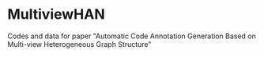 # MultiviewHAN
Codes and data for paper "Automatic Code Annotation Generation Based on Multi-view Heterogeneous Graph Structure"



